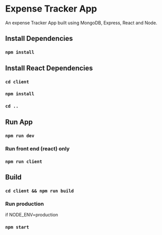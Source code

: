 # Expense Tracker App

An expense Tracker App built using MongoDB, Express, React and Node.

## Install Dependencies

### `npm install`

## Install React Dependencies

### `cd client`

### `npm install`

### `cd ..`

## Run App

### `npm run dev`

### Run front end (react) only

### `npm run client`

## Build

### `cd client && npm run build`

### Run production

if NODE_ENV=production

### `npm start`
